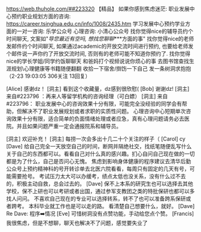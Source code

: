 https://web.thuhole.com/##223320 【精品】
如果你感到焦虑迷茫:
职业发展中心预约职业规划方面的咨询: https://career.tsinghua.edu.cn/info/1008/2435.htm
学习发展中心预约学业方面的一对一咨询: 乐学公众号
心理咨询: 小清心公众号 
找你觉得nice的辅导员约个时间聊天, 文案如"*导您最近有空吗, 想找您聊聊****方面的事"
找你觉得nice的老师发邮件约个时间聊天, 如果通过academic的开放交流时间进行预约, 也要给老师发个邮件说一声你约了开放交流时间, 否则有的老师可能不知道你预约了.
找你觉得nice的学长学姐/同学约饭聊聊天
和爸妈打个视频说说你烦心的事
去图书馆查找生涯规划\心理健康等书籍随便翻翻
收拾一下宿舍/捯饬一下自己
发一条树洞求抱抱
（2-23 19:03:05 306关注 13回复）

[Alice] 感谢dz！
[洞主] 看到这个收藏量，dz感到很欣慰(
[Bob] 谢谢dz!
[洞主] 来自#223796 ：再来人等留学机构的咨询经理（可白嫖）
[洞主] 来自#223796：
职业发展中心的咨询效果十分有限，可能完全没经验的同学会有帮助，但解决不了职业发展规划或者求职的实质性问题。
心理咨询中心短期单次咨询效果十分有限，适合简单的负面情绪处理或者应急，真有心理问题请务必去医院。并且如果问题严重一定会通报院系和辅导员。

[洞主] 欢迎补充！
[洞主] 每捞一次会多出十几二十个关注的样子（
[Carol] cy
[Dave] 给自己完全一天放空自己的时间，断网并隔绝社交，找纸笔随便乱写什么关于自己的东西都可以。看看自己对什么真的感兴趣。扪心自问自己现在做的一切都是为了什么，自己是否问心无愧。
焦虑到影响身体健康的程序建议去清华后勤公众号上预约精神科的号开转诊单去北医六院看看，每周只有固定的几天有号，可能需要抢号。
考试压力太大可以办缓考，绩点太低也没关系，没有什么过不去的，积极主动自救，总会过去的。
[Dave] 保不上本系的研究生也可以选择去其他学校，保不上研也可以考研或者出国，通过参军支教团之类的特批保研也都可以多找人问问。
不喜欢自己现在的专业可以选择转系，转不了也可以准备跨系保研或者跨考。
本科毕业就工作也是可以走的路。
看清楚自己想要什么，就好。
[Dave] Re Dave: 程序➡️情况
[Eve] 可惜树洞没有点赞功能，手动给您点个赞。
[Francis] 我很焦虑，但是不想聊，聊天也解决不了问题，感觉要失业了